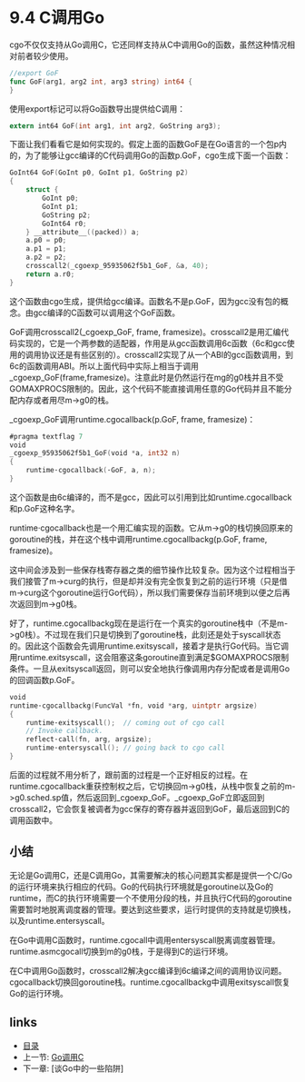 # 9.4 C调用Go

cgo不仅仅支持从Go调用C，它还同样支持从C中调用Go的函数，虽然这种情况相对前者较少使用。

```go
//export GoF
func GoF(arg1, arg2 int, arg3 string) int64 {
}
```

使用export标记可以将Go函数导出提供给C调用：

```c
extern int64 GoF(int arg1, int arg2, GoString arg3);
```

下面让我们看看它是如何实现的。假定上面的函数GoF是在Go语言的一个包p内的，为了能够让gcc编译的C代码调用Go的函数p.GoF，cgo生成下面一个函数：

```c
GoInt64 GoF(GoInt p0, GoInt p1, GoString p2)
{
	struct {
		GoInt p0;
		GoInt p1;
		GoString p2;
		GoInt64 r0;
	} __attribute__((packed)) a;
	a.p0 = p0;
	a.p1 = p1;
	a.p2 = p2;
	crosscall2(_cgoexp_95935062f5b1_GoF, &a, 40);
	return a.r0;
}
```

这个函数由cgo生成，提供给gcc编译。函数名不是p.GoF，因为gcc没有包的概念。由gcc编译的C函数可以调用这个GoF函数。

GoF调用crosscall2(_cgoexp_GoF, frame, framesize)。crosscall2是用汇编代码实现的，它是一个两参数的适配器，作用是从gcc函数调用6c函数（6c和gcc使用的调用协议还是有些区别的）。crosscall2实现了从一个ABI的gcc函数调用，到6c的函数调用ABI。所以上面代码中实际上相当于调用_cgoexp_GoF(frame,framesize)。注意此时是仍然运行在mg的g0栈并且不受GOMAXPROCS限制的。因此，这个代码不能直接调用任意的Go代码并且不能分配内存或者用尽m->g0的栈。

_cgoexp_GoF调用runtime.cgocallback(p.GoF, frame, framesize)：

```go
#pragma textflag 7
void
_cgoexp_95935062f5b1_GoF(void *a, int32 n)
{
	runtime·cgocallback(·GoF, a, n);
}
```

这个函数是由6c编译的，而不是gcc，因此可以引用到比如runtime.cgocallback和p.GoF这种名字。

runtime·cgocallback也是一个用汇编实现的函数。它从m->g0的栈切换回原来的goroutine的栈，并在这个栈中调用runtime.cgocallbackg(p.GoF, frame, framesize)。

这中间会涉及到一些保存栈寄存器之类的细节操作比较复杂。因为这个过程相当于我们接管了m->curg的执行，但是却并没有完全恢复到之前的运行环境（只是借m->curg这个goroutine运行Go代码），所以我们需要保存当前环境到以便之后再次返回到m->g0栈。

好了，runtime.cgocallbackg现在是运行在一个真实的goroutine栈中（不是m->g0栈）。不过现在我们只是切换到了goroutine栈，此刻还是处于syscall状态的。因此这个函数会先调用runtime.exitsyscall，接着才是执行Go代码。当它调用runtime.exitsyscall，这会阻塞这条goroutine直到满足$GOMAXPROCS限制条件。一旦从exitsyscall返回，则可以安全地执行像调用内存分配或者是调用Go的回调函数p.GoF。

```go 
void
runtime·cgocallbackg(FuncVal *fn, void *arg, uintptr argsize)
{
	runtime·exitsyscall();	// coming out of cgo call
	// Invoke callback.
	reflect·call(fn, arg, argsize);
	runtime·entersyscall();	// going back to cgo call
}
```

后面的过程就不用分析了，跟前面的过程是一个正好相反的过程。在runtime.cgocallback重获控制权之后，它切换回m->g0栈，从栈中恢复之前的m->g0.sched.sp值，然后返回到_cgoexp_GoF。_cgoexp_GoF立即返回到crosscall2，它会恢复被调者为gcc保存的寄存器并返回到GoF，最后返回到C的调用函数中。

## 小结
无论是Go调用C，还是C调用Go，其需要解决的核心问题其实都是提供一个C/Go的运行环境来执行相应的代码。Go的代码执行环境就是goroutine以及Go的runtime，而C的执行环境需要一个不使用分段的栈，并且执行C代码的goroutine需要暂时地脱离调度器的管理。要达到这些要求，运行时提供的支持就是切换栈，以及runtime.entersyscall。

在Go中调用C函数时，runtime.cgocall中调用entersyscall脱离调度器管理。runtime.asmcgocall切换到m的g0栈，于是得到C的运行环境。

在C中调用Go函数时，crosscall2解决gcc编译到6c编译之间的调用协议问题。cgocallback切换回goroutine栈。runtime.cgocallbackg中调用exitsyscall恢复Go的运行环境。

## links
 * [目录](<preface.md>)
 * 上一节: [Go调用C](<09.3.md>)
 * 下一章: [谈Go中的一些陷阱]
